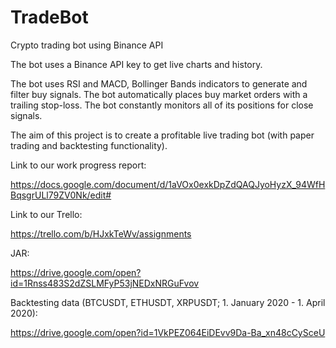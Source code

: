 # TradeBot
Crypto trading bot using Binance API

The bot uses a Binance API key to get live charts and history.

The bot uses RSI and MACD, Bollinger Bands indicators to generate and filter buy signals. The bot automatically places buy market orders with a trailing stop-loss. The bot constantly monitors all of its positions for close signals.

The aim of this project is to create a profitable live trading bot (with paper trading and backtesting functionality).

Link to our work progress report: 

https://docs.google.com/document/d/1aVOx0exkDpZdQAQJyoHyzX_94WfHBqsgrULl79ZV0Nk/edit#

Link to our Trello: 

https://trello.com/b/HJxkTeWv/assignments

JAR:

https://drive.google.com/open?id=1Rnss483S2dZSLMFyP53jNEDxNRGuFvov

Backtesting data (BTCUSDT, ETHUSDT, XRPUSDT; 1. January 2020 - 1. April 2020):

https://drive.google.com/open?id=1VkPEZ064EiDEvv9Da-Ba_xn48cCySceU
